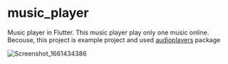 # music_player


 Music player in Flutter. This music player play only one music online. Becouse, this project is example project and used [audioplayers](https://pub.dev/packages/audioplayers) package


![Screenshot_1661434386](https://user-images.githubusercontent.com/70878222/186678772-32a5a32a-fbe8-4f39-9795-8f40bfab1a82.png)
